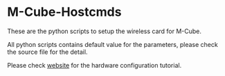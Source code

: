 # M-Cube-Hostcmds
These are the python scripts to setup the wireless card for M-Cube.

All python scripts contains default value for the parameters, please check the source file for the detail.

Please check [website](http://m3.ucsd.edu/sdr/) for the hardware configuration tutorial.

